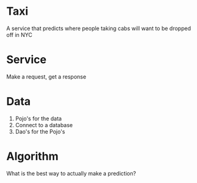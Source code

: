 Taxi
====

A service that predicts where people taking cabs will want to be dropped off in NYC

Service
=======

Make a request, get a response

Data
====

1. Pojo's for the data
2. Connect to a database
3. Dao's for the Pojo's

Algorithm
=========

What is the best way to actually make a prediction?


